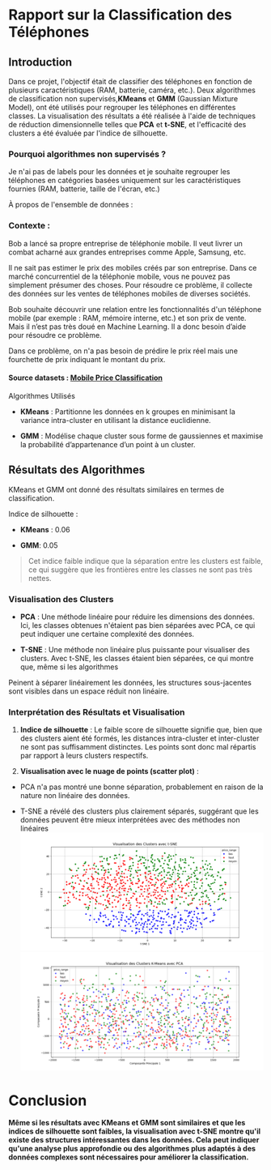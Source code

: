# Rapport sur la Classification des Téléphones 

 ## Introduction 

Dans ce projet, l'objectif était de classifier des téléphones en fonction de plusieurs caractéristiques (RAM, batterie, caméra, etc.). Deux algorithmes de classification non supervisés,**KMeans** et **GMM** (Gaussian Mixture Model), ont été utilisés pour regrouper les téléphones en différentes classes. La visualisation des résultats a été réalisée à l'aide de techniques de réduction dimensionnelle telles que **PCA** et **t-SNE**, et l'efficacité des clusters a été évaluée par l'indice de silhouette. 

### **Pourquoi algorithmes non supervisés ?**  

Je n'ai pas de labels pour les données et je souhaite regrouper les téléphones en catégories basées uniquement sur les caractéristiques fournies (RAM, batterie, taille de l'écran, etc.) 

À propos de l'ensemble de données : 

### **Contexte** : 

Bob a lancé sa propre entreprise de téléphonie mobile. Il veut livrer un combat acharné aux grandes entreprises comme Apple, Samsung, etc. 

Il ne sait pas estimer le prix des mobiles créés par son entreprise. Dans ce marché concurrentiel de la téléphonie mobile, vous ne pouvez pas simplement présumer des choses. Pour résoudre ce problème, il collecte des données sur les ventes de téléphones mobiles de diverses sociétés. 

Bob souhaite découvrir une relation entre les fonctionnalités d'un téléphone mobile (par exemple : RAM, mémoire interne, etc.) et son prix de vente. Mais il n’est pas très doué en Machine Learning. Il a donc besoin d’aide pour résoudre ce problème. 

Dans ce problème, on n'a pas besoin de prédire le prix réel mais une fourchette de prix indiquant le montant du prix. 

#### **Source datasets : [Mobile Price Classification](https://www.kaggle.com/datasets/iabhishekofficial/mobile-price-classification/data)**

 Algorithmes Utilisés 

- **KMeans** : Partitionne les données en k groupes en minimisant la variance intra-cluster en utilisant la distance euclidienne. 

- **GMM** : Modélise chaque cluster sous forme de gaussiennes et maximise la probabilité d’appartenance d’un point à un cluster.
## Résultats des Algorithmes 

KMeans et GMM ont donné des résultats similaires en termes de classification. 

Indice de silhouette : 

- **KMeans** : 0.06 

- **GMM**: 0.05 

> Cet indice faible indique que la séparation entre les clusters est faible, ce qui suggère que les frontières entre les classes ne sont pas très nettes.

### Visualisation des Clusters 

- **PCA** : Une méthode linéaire pour réduire les dimensions des données. Ici, les classes obtenues n'étaient pas bien séparées avec PCA, ce qui peut indiquer une certaine complexité des données. 

- **T-SNE** : Une méthode non linéaire plus puissante pour visualiser des clusters. Avec t-SNE, les classes étaient bien séparées, ce qui montre que, même si les algorithmes 

Peinent à séparer linéairement les données, les structures sous-jacentes sont visibles dans un espace réduit non linéaire. 

### Interprétation des Résultats et Visualisation 

1. **Indice de silhouette** : Le faible score de silhouette signifie que, bien que des clusters aient été formés, les distances intra-cluster et inter-cluster ne sont pas suffisamment distinctes. Les points sont donc mal répartis par rapport à leurs clusters respectifs. 

2.  **Visualisation avec le nuage de points (scatter plot)** : 

- PCA n'a pas montré une bonne séparation, probablement en raison de la nature non linéaire des données. 

- T-SNE a révélé des clusters plus clairement séparés, suggérant que les données peuvent être mieux interprétées avec des méthodes non linéaires
  ![](https://github.com/salma752540/Classification-Telephones/blob/main/Figure_1.png)
  ![](https://github.com/salma752540/Classification-Telephones/blob/main/Figure_2.png)

# Conclusion 

**Même si les résultats avec KMeans et GMM sont similaires et que les indices de silhouette sont faibles, la visualisation avec t-SNE montre qu'il existe des structures intéressantes dans les données. Cela peut indiquer qu'une analyse plus approfondie ou des algorithmes plus adaptés à des données complexes sont nécessaires pour améliorer la classification.** 

   











